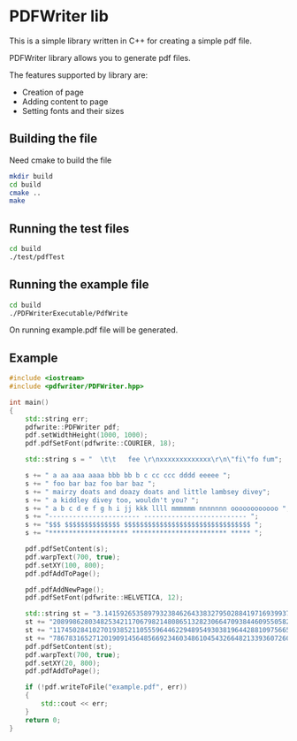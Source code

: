 # PDFWriter lib

This is a simple library written in C++ for creating a simple pdf file.

PDFWriter library allows you to generate pdf files. 

The features supported by library are:
* Creation of page
* Adding content to page
* Setting fonts and their sizes

## Building the file
Need cmake to build the file
```bash
mkdir build
cd build
cmake ..
make
```
## Running the test files
```bash
cd build
./test/pdfTest
```
## Running the example file
```bash
cd build
./PDFWriterExecutable/PdfWrite
```
On running example.pdf file will be generated.

## Example
```c++
#include <iostream>
#include <pdfwriter/PDFWriter.hpp>

int main()
{
    std::string err;
    pdfwrite::PDFWriter pdf;
    pdf.setWidthHeight(1000, 1000);
    pdf.pdfSetFont(pdfwrite::COURIER, 18);

    std::string s = "  \t\t   fee \r\nxxxxxxxxxxxxx\r\n\"fi\"fo fum";

    s += " a aa aaa aaaa bbb bb b c cc ccc dddd eeeee ";
    s += " foo bar baz foo bar baz ";
    s += " mairzy doats and doazy doats and little lambsey divey";
    s += " a kiddley divey too, wouldn't you? ";
    s += " a b c d e f g h i jj kkk llll mmmmmm nnnnnnn oooooooooooo ";
    s += "----------------------- -------------------------- ";
    s += "$$$ $$$$$$$$$$$$$$ $$$$$$$$$$$$$$$$$$$$$$$$$$$$$$$$ ";
    s += "******************** ************************ ***** ";

    pdf.pdfSetContent(s);
    pdf.warpText(700, true);
    pdf.setXY(100, 800);
    pdf.pdfAddToPage();

    pdf.pdfAddNewPage();
    pdf.pdfSetFont(pdfwrite::HELVETICA, 12);

    std::string st = "3.141592653589793238462643383279502884197169399375105820974944592307816406286 ";
    st += "208998628034825342117067982148086513282306647093844609550582231725359408128481 ";
    st += "117450284102701938521105559644622948954930381964428810975665933446128475648233 ";
    st += "786783165271201909145648566923460348610454326648213393607260249141273724587006 ";
    pdf.pdfSetContent(st);
    pdf.warpText(700, true);
    pdf.setXY(20, 800);
    pdf.pdfAddToPage();

    if (!pdf.writeToFile("example.pdf", err))
    {
        std::cout << err;
    }
    return 0;
}
```